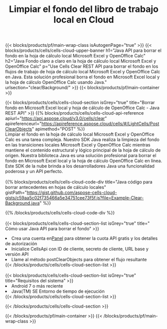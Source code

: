 ﻿---
title:  Limpiar el fondo del libro de trabajo local en Cloud
description: API y SDK en la nube para borrar el fondo en Microsoft Excel y OpenOffice Calc. Fondo claro en las hojas de cálculo locales por la nube Cells API. SDK admite tipos de lenguajes de desarrollo. Incluyen Android, C#, Go, Java, NodeJS, Perl, PHP, Python, Ruby y Swift.
url: /es/java/clear/background/
---
{{< blocks/products/pf/main-wrap-class isAutogenPage="true" >}}
{{< blocks/products/cells/cells-cloud-upper-banner h1="Java API para borrar el fondo en la hoja de cálculo local Microsoft Excel y OpenOffice Calc" h2="Java Fondo claro a claro en la hoja de cálculo local Microsoft Excel y OpenOffice Calc" p="Use Cells Clear REST API para borrar el fondo en los flujos de trabajo de hoja de cálculo local Microsoft Excel y OpenOffice Calc en Java. Esta solución profesional borra el fondo en Microsoft Excel local y la hoja de cálculo OpenOffice Calc usando Java." urlsection="clear/Background/" >}}
{{< blocks/products/pf/main-container >}}

{{< blocks/products/cells/cells-cloud-section isGrey="true" title="Borrar fondo en Microsoft Excel local y hoja de cálculo de OpenOffice Calc - Java REST API" >}}
{{% blocks/products/cells/cells-cloud-api-reference apiurl="https://api.aspose.cloud/v3.0/cells/clear" apireferenceurl="https://apireference.aspose.cloud/cells/#/LightCells/PostClearObjects" apimethod="POST" %}}
<br/>
Limpiar el fondo en la hoja de cálculo local Microsoft Excel y OpenOffice Calc es una tarea compleja. Nuestro SDK Java realiza la limpieza del fondo en las transiciones locales Microsoft Excel y OpenOffice Calc mientras mantiene el contenido estructural y lógico principal de la hoja de cálculo de origen. Nuestra biblioteca Java es una solución profesional para borrar el fondo en Microsoft Excel local y la hoja de cálculo OpenOffice Calc en línea. Este SDK de la nube brinda a los desarrolladores Java una funcionalidad poderosa y un API perfecto.
<br/>
<br/>
{{% blocks/products/cells/cells-cloud-code-div title="Java código para borrar antecedentes en hojas de cálculo locales" gistPath="https://gist.github.com/aspose-cells-cloud-gists/c59aa5c02f735466a5e34751cee73f5f.js?file=Example-Clear-Background.java" %}}
  
{{% /blocks/products/cells/cells-cloud-code-div %}}
<br/>
<br/>
{{< blocks/products/cells/cells-cloud-section-list isGrey="true" title=" Cómo usar Java API para borrar el fondo" >}}
<li> Crea una cuenta en<a href="https://dashboard.aspose.cloud/">Panel</a> para obtener la cuota API gratis y los detalles de autorización</li>
<li>Inicialice CellsApi con ID de cliente, secreto de cliente, URL base y versión API</li>
<li>Llame al método postClearObjects para obtener el flujo resultante</li>
{{< /blocks/products/cells/cells-cloud-section-list >}}
<br/>
<br/>
{{< blocks/products/cells/cells-cloud-section-list isGrey="true" title="Requisitos del sistema" >}}
<li>Android 7 o más reciente</li>
<li>Java(TM) SE Entorno de tiempo de ejecución</li>
{{< /blocks/products/cells/cells-cloud-section-list >}}

{{< /blocks/products/cells/cells-cloud-section >}}

{{< /blocks/products/pf/main-container >}}
{{< /blocks/products/pf/main-wrap-class >}}
